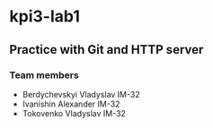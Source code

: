 # kpi3-lab1

## Practice with Git and HTTP server

### Team members
- Berdychevskyi Vladyslav IM-32
- Ivanishin Alexander IM-32
- Tokovenko Vladyslav IM-32
